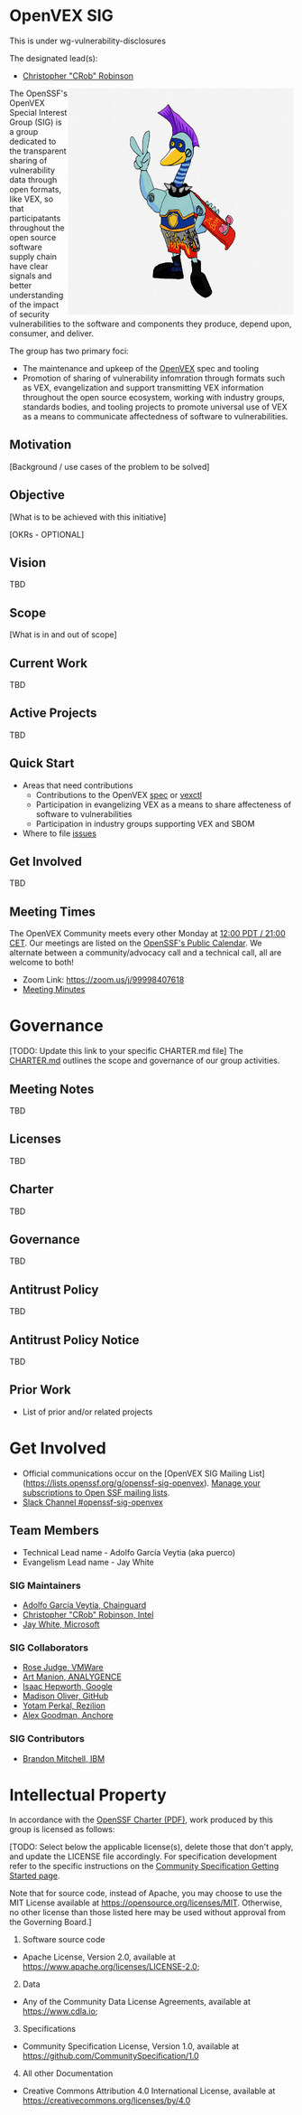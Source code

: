 # OpenVEX SIG

This is under wg-vulnerability-disclosures

 The designated lead(s):
- [Christopher "CRob" Robinson](https://github.com/SecurityCRob)

<img align="right" src="https://github.com/ossf/OpenVEX/blob/main/OSSF-VEX.png" width="400" height="400">

The OpenSSF's OpenVEX Special Interest Group (SIG) is a group dedicated to the transparent sharing of vulnerability data through open formats, like VEX, so that participatants throughout the open source software supply chain have clear signals and better understanding of the impact of security vulnerabilities to the software and components they produce, depend upon, consumer, and deliver.

The group has two primary foci:
- The maintenance and upkeep of the [OpenVEX](https://github.com/openvex) spec and tooling
- Promotion of sharing of vulnerability infomration through formats such as VEX, evangelization and support transmitting VEX information throughout the open source ecosystem, working with industry groups, standards bodies, and tooling projects to promote universal use of VEX as a means to communicate affectedness of software to vulnerabilities.

## Motivation

[Background / use cases of the problem to be solved]

## Objective

[What is to be achieved with this initiative]

[OKRs - OPTIONAL]

## Vision

TBD

## Scope

[What is in and out of scope]

## Current Work

TBD

## Active Projects

TBD

## Quick Start

- Areas that need contributions
    - Contributions to the OpenVEX [spec](https://github.com/openvex/spec/blob/main/OPENVEX-SPEC.md) or [vexctl](https://github.com/openvex/vexctl)
    - Participation in evangelizing VEX as a means to share affecteness of software to vulnerabilities
    - Participation in industry groups supporting VEX and SBOM
- Where to file [issues](https://github.com/ossf/OpenVEX/issues)

## Get Involved

TBD

## Meeting Times

The OpenVEX Community meets every other Monday at [12:00 PDT / 21:00 CET](https://time.is/1900_29_May_2023_in_UTC/PT/Mexico_City/ET/CET/China_Standard_Time). Our meetings are listed on the [OpenSSF's Public Calendar](https://calendar.google.com/calendar/u/0?cid=czYzdm9lZmhwNWk5cGZsdGI1cTY3bmdwZXNAZ3JvdXAuY2FsZW5kYXIuZ29vZ2xlLmNvbQ).
We alternate between a community/advocacy call and a technical call, all
are welcome to both!

* Zoom Link: https://zoom.us/j/99998407618
* [Meeting Minutes](https://docs.google.com/document/d/1pf00WpoRxWeOJIRmwVvGnvAu-_eqJCKmnqFEn9q6xz8/edit)

# Governance

[TODO: Update this link to your specific CHARTER.md file]
The [CHARTER.md](https://github.com/ossf/project-template/blob/main/CHARTER.md) outlines the scope and governance of our group activities.

## Meeting Notes

TBD

## Licenses

TBD

## Charter

TBD

## Governance

TBD

## Antitrust Policy

TBD

## Antitrust Policy Notice

TBD

## Prior Work

* List of prior and/or related projects

# Get Involved

*   Official communications occur on the [OpenVEX SIG Mailing List] (https://lists.openssf.org/g/openssf-sig-openvex).
[Manage your subscriptions to Open SSF mailing lists](https://lists.openssf.org/g/main/subgroups).
*   [Slack Channel #openssf-sig-openvex](https://openssf.slack.com/archives/C05009RHCNT)

## Team Members

*   Technical Lead name - Adolfo García Veytia (aka puerco)
*   Evangelism Lead name - Jay White

### SIG Maintainers

- [Adolfo García Veytia, Chainguard](https://github.com/puerco)
- [Christopher "CRob" Robinson, Intel](https://github.com/SecurityCRob)
- [Jay White, Microsoft](https://github.com/camaleon2016)

### SIG Collaborators

- [Rose Judge, VMWare](https://github.com/rnjudge)
- [Art Manion, ANALYGENCE](https://github.com/zmanion)
- [Isaac Hepworth, Google](https://github.com/hepwori)
- [Madison Oliver, GitHub](https://github.com/taladrane)
- [Yotam Perkal, Rezilion](https://github.com/pyotam)
- [Alex Goodman, Anchore](https://github.com/wagoodman)

### SIG Contributors

- [Brandon Mitchell, IBM](https://github.com/sudo-bmitch)


# Intellectual Property

In accordance with the [OpenSSF Charter (PDF)](https://charter.openssf.org/), work produced by this group is licensed as follows:

[TODO: Select below the applicable license(s), delete those that don't apply, and update the LICENSE file accordingly. For specification development refer to the specific instructions on the [Community Specification Getting Started page](https://github.com/CommunitySpecification/1.0/blob/main/..Getting%20Started.md).

Note that for source code, instead of Apache, you may choose to use the MIT License available at https://opensource.org/licenses/MIT. Otherwise, no other license than those listed here may be used without approval from the Governing Board.]

1. Software source code
* Apache License, Version 2.0, available at https://www.apache.org/licenses/LICENSE-2.0;
2. Data
* Any of the Community Data License Agreements, available at https://www.cdla.io;
3. Specifications
* Community Specification License, Version 1.0, available at https://github.com/CommunitySpecification/1.0
4. All other Documentation
* Creative Commons Attribution 4.0 International License, available at https://creativecommons.org/licenses/by/4.0